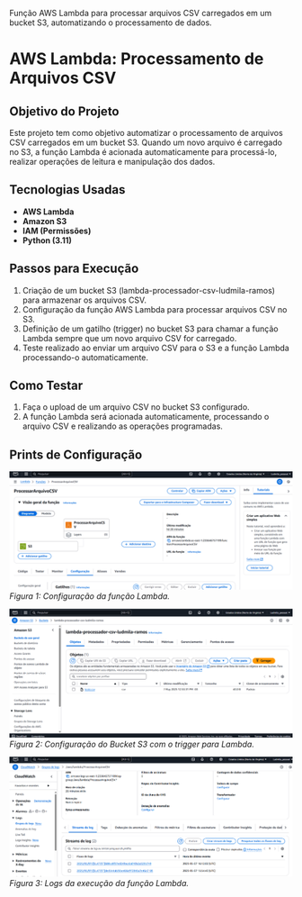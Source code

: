 
Função AWS Lambda para processar arquivos CSV carregados em um bucket S3, automatizando o processamento de dados.
# AWS Lambda: Processamento de Arquivos CSV

## Objetivo do Projeto

Este projeto tem como objetivo automatizar o processamento de arquivos CSV carregados em um bucket S3. Quando um novo arquivo é carregado no S3, a função Lambda é acionada automaticamente para processá-lo, realizar operações de leitura e manipulação dos dados.

## Tecnologias Usadas

- **AWS Lambda**
- **Amazon S3**
- **IAM (Permissões)**
- **Python (3.11)**

## Passos para Execução

1. Criação de um bucket S3 (lambda-processador-csv-ludmila-ramos) para armazenar os arquivos CSV.
2. Configuração da função AWS Lambda para processar arquivos CSV no S3.
3. Definição de um gatilho (trigger) no bucket S3 para chamar a função Lambda sempre que um novo arquivo CSV for carregado.
4. Teste realizado ao enviar um arquivo CSV para o S3 e a função Lambda processando-o automaticamente.

## Como Testar

1. Faça o upload de um arquivo CSV no bucket S3 configurado.
2. A função Lambda será acionada automaticamente, processando o arquivo CSV e realizando as operações programadas.

## Prints de Configuração

![Lambda Function](funcao-lambda.png)
*Figura 1: Configuração da função Lambda.*

![S3 Bucket](S3-bucket.png)
*Figura 2: Configuração do Bucket S3 com o trigger para Lambda.*

![CloudWatch Logs](CloudWatch-logs.png)
*Figura 3: Logs da execução da função Lambda.*

